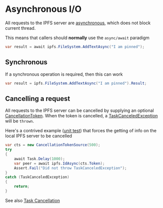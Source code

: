 ﻿# Asynchronous I/O

All requests to the IPFS server are [asynchronous](https://docs.microsoft.com/en-us/dotnet/csharp/async),
which does not block current thread.

This means that callers should **normally** use the `async/await` paradigm

```cs
var result = await ipfs.FileSystem.AddTextAsync("I am pinned");
```

## Synchronous

If a synchronous operation is required, then this can work

```cs
var result = ipfs.FileSystem.AddTextAsync("I am pinned").Result;
```

## Cancelling a request

All requests to the IPFS server can be cancelled by supplying 
an optional [CancellationToken](xref:System.Threading.CancellationToken).  When 
the token is cancelled, 
a [TaskCanceledException](xref:System.Threading.Tasks.TaskCanceledException) 
will be `thrown`.

Here's a contrived example ([unit test](https://github.com/richardschneider/net-ipfs-api/blob/cancellation/test/CoreApi/CancellationTest.cs)) 
that forces the getting of info on the local IPFS server to be cancelled

```csharp
var cts = new CancellationTokenSource(500);
try
{
	await Task.Delay(1000);
	var peer = await ipfs.IdAsync(cts.Token);
	Assert.Fail("Did not throw TaskCanceledException");
}
catch (TaskCanceledException)
{
	return;
}
```

See also [Task Cancellation](https://docs.microsoft.com/en-us/dotnet/standard/parallel-programming/task-cancellation)
